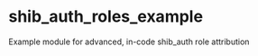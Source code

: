 shib_auth_roles_example
=======================

Example module for advanced, in-code shib_auth role attribution
